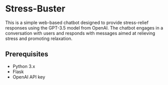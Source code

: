 # Stress-Buster
This is a simple web-based chatbot designed to provide stress-relief responses using the GPT-3.5 model from OpenAI. The chatbot engages in a conversation with users and responds with messages aimed at relieving stress and promoting relaxation.

## Prerequisites

- Python 3.x
- Flask
- OpenAI API key
